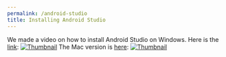 ```yaml
---
permalink: /android-studio
title: Installing Android Studio
---
```


We made a video on how to install Android Studio on Windows. Here is the [link](http://www.youtube.com/watch?v=__rgJPPFDgI):
[![Thumbnail](http://img.youtube.com/vi/__rgJPPFDgI/0.jpg)](http://www.youtube.com/watch?v=__rgJPPFDgI "Installing Android Studio on Windows")
The Mac version is [here](http://www.youtube.com/watch?v=PwyZP6jeNjs): 
[![Thumbnail](http://img.youtube.com/vi/PwyZP6jeNjs/0.jpg)](http://www.youtube.com/watch?v=PwyZP6jeNjs "Installing Android Studio on macOS")